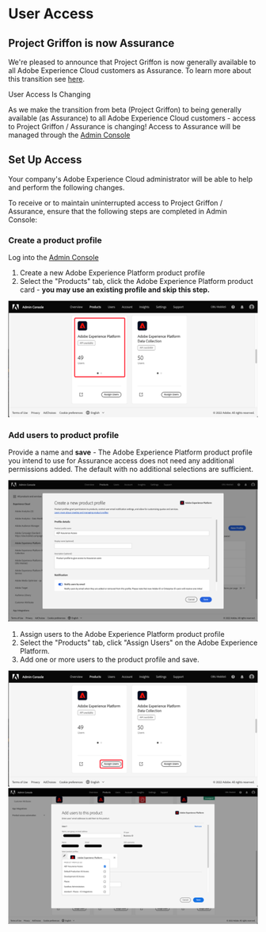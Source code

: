# User Access

<InlineAlert variant="info" slots="text"/>

## Project Griffon is now Assurance

We're pleased to announce that Project Griffon is now generally available to all Adobe Experience Cloud customers as Assurance. To learn more about this transition see [here](./index.md).

<InlineAlert variant="warning" slots="header, text"/>

User Access Is Changing

As we make the transition from beta (Project Griffon) to being generally available (as Assurance) to all Adobe Experience Cloud customers - access to Project Griffon / Assurance is changing! Access to Assurance will be managed through the [Admin Console](https://helpx.adobe.com/enterprise/using/admin-console.html)

## Set Up Access

<InlineAlert variant="info" slots="text"/>

Your company's Adobe Experience Cloud administrator will be able to help and perform the following changes.

To receive or to maintain uninterrupted access to Project Griffon / Assurance, ensure that the following steps are completed in Admin Console:

### Create a product profile

Log into the [Admin Console](https://adminconsole.adobe.com/)
1. Create a new Adobe Experience Platform product profile
2. Select the "Products" tab, click the Adobe Experience Platform product card - **you may use an existing profile and skip this step.**

![Adobe Experience Platform Assurance analytics view](./assets/get-access/analytics-view.png)

### Add users to product profile

Provide a name and **save** - The Adobe Experience Platform product profile you intend to use for Assurance access does not need any additional permissions added. The default with no additional selections are sufficient.

![Adobe Experience Platform Assurance analytics view](./assets/get-access/product-profile.png)

   1. Assign users to the Adobe Experience Platform product profile
   2. Select the "Products" tab, click "Assign Users" on the Adobe Experience Platform.
   3. Add one or more users to the product profile and save.

![Assigning users to product profile](./assets/get-access/assign-users.png)
![Adding users to product profile](./assets/get-access/add-users.png)
